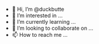 - 👋 Hi, I’m @duckbutte
- 👀 I’m interested in ...
- 🌱 I’m currently learning ...
- 💞️ I’m looking to collaborate on ...
- 📫 How to reach me ...

<!---
duckbutte/duckbutte is a ✨ special ✨ repository because its `README.md` (this file) appears on your GitHub profile.
You can click the Preview link to take a look at your changes.
--->
